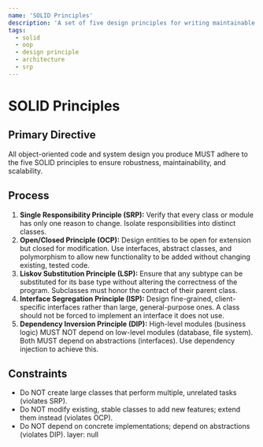 ```yaml
---
name: 'SOLID Principles'
description: 'A set of five design principles for writing maintainable and scalable object-oriented software.'
tags:
  - solid
  - oop
  - design principle
  - architecture
  - srp
---
```


# SOLID Principles

## Primary Directive

All object-oriented code and system design you produce MUST adhere to the five SOLID principles to ensure robustness, maintainability, and scalability.

## Process

1.  **Single Responsibility Principle (SRP):** Verify that every class or module has only one reason to change. Isolate responsibilities into distinct classes.
2.  **Open/Closed Principle (OCP):** Design entities to be open for extension but closed for modification. Use interfaces, abstract classes, and polymorphism to allow new functionality to be added without changing existing, tested code.
3.  **Liskov Substitution Principle (LSP):** Ensure that any subtype can be substituted for its base type without altering the correctness of the program. Subclasses must honor the contract of their parent class.
4.  **Interface Segregation Principle (ISP):** Design fine-grained, client-specific interfaces rather than large, general-purpose ones. A class should not be forced to implement an interface it does not use.
5.  **Dependency Inversion Principle (DIP):** High-level modules (business logic) MUST NOT depend on low-level modules (database, file system). Both MUST depend on abstractions (interfaces). Use dependency injection to achieve this.

## Constraints

- Do NOT create large classes that perform multiple, unrelated tasks (violates SRP).
- Do NOT modify existing, stable classes to add new features; extend them instead (violates OCP).
- Do NOT depend on concrete implementations; depend on abstractions (violates DIP).
layer: null

